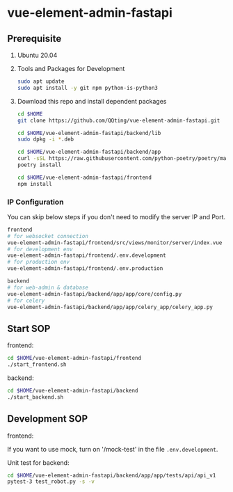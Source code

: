 # vue-element-admin-fastapi

## Prerequisite

1. Ubuntu 20.04

2. Tools and Packages for Development
    ```bash
    sudo apt update
    sudo apt install -y git npm python-is-python3
    ```

3. Download this repo and install dependent packages
    ```bash
    cd $HOME
    git clone https://github.com/QQting/vue-element-admin-fastapi.git

    cd $HOME/vue-element-admin-fastapi/backend/lib
    sudo dpkg -i *.deb

    cd $HOME/vue-element-admin-fastapi/backend/app
    curl -sSL https://raw.githubusercontent.com/python-poetry/poetry/master/get-poetry.py | python -
    poetry install

    cd $HOME/vue-element-admin-fastapi/frontend
    npm install
    ```

### IP Configuration

You can skip below steps if you don't need to modify the server IP and Port.

```bash
frontend
# for websocket connection
vue-element-admin-fastapi/frontend/src/views/monitor/server/index.vue 
# for development env
vue-element-admin-fastapi/frontend/.env.development	
# for production env
vue-element-admin-fastapi/frontend/.env.production	

backend
# for web-admin & database
vue-element-admin-fastapi/backend/app/app/core/config.py
# for celery
vue-element-admin-fastapi/backend/app/app/celery_app/celery_app.py
```

## Start SOP

frontend:
```bash
cd $HOME/vue-element-admin-fastapi/frontend
./start_frontend.sh
```

backend:
```bash
cd $HOME/vue-element-admin-fastapi/backend
./start_backend.sh
```

## Development SOP

frontend:

If you want to use mock, turn on '/mock-test' in the file ```.env.development```.

Unit test for backend:

```bash
cd $HOME/vue-element-admin-fastapi/backend/app/app/tests/api/api_v1
pytest-3 test_robot.py -s -v
```
